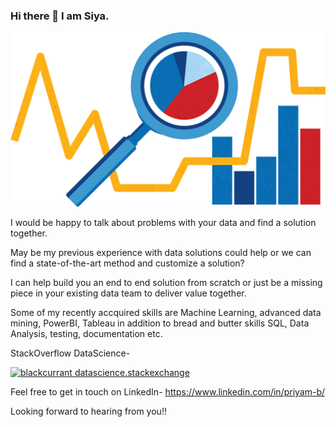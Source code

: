 ### Hi there 👋 I am Siya.

<!--
**BlackCurrantDS/BlackCurrantDS** is a ✨ _special_ ✨ repository because its `README.md` (this file) appears on your GitHub profile.

Here are some ideas to get you started:

- 🔭 I’m currently working on ...
- 🌱 I’m currently learning ...
- 👯 I’m looking to collaborate on ...
- 🤔 I’m looking for help with ...
- 💬 Ask me about ...
- 📫 How to reach me: ...
- 😄 Pronouns: ...
- ⚡ Fun fact: ...
-->


![GitHub Logo](analysis.png)

I would be happy to talk about problems with your data and find a solution together.

May be my previous experience with data solutions could help or we can find a state-of-the-art method and customize a solution?

I can help build you an end to end solution from scratch or just be a missing piece in your existing data team to deliver value together.

Some of my recently accquired skills are Machine Learning, advanced data mining, PowerBI, Tableau in addition to bread and butter skills SQL, Data Analysis, testing, documentation etc.

StackOverflow DataScience-

[![blackcurrant datascience.stackexchange](https://datascience.stackexchange-badge.vercel.app/?userID=56714)](https://datascience.stackexchange.com/users/56714/blackcurrant)


Feel free to get in touch on LinkedIn- 
https://www.linkedin.com/in/priyam-b/

Looking forward to hearing from you!!
